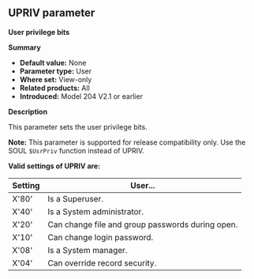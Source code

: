 ## UPRIV parameter

**User privilege bits**

**Summary**

* **Default value:** None
* **Parameter type:** User
* **Where set:** View-only
* **Related products:** All
* **Introduced:** Model 204 V2.1 or earlier


**Description**

This parameter sets the user privilege bits.

**Note:** This parameter is supported for release compatibility only. Use the SOUL `$UsrPriv` function instead of UPRIV.

**Valid settings of UPRIV are:**

| Setting | User... |
|---|---|
| X'80' | Is a Superuser. |
| X'40' | Is a System administrator. |
| X'20' | Can change file and group passwords during open. |
| X'10' | Can change login password. |
| X'08' | Is a System manager. |
| X'04' | Can override record security. |
